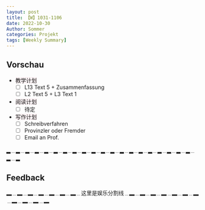 ```yaml
---
layout: post
title: 【W】1031-1106
date: 2022-10-30
Author: Sommer
categories: Projekt
tags: [Weekly Summary]
--- 
```



## Vorschau
 
- <font style="background:#fcf2f4">教学计划</font>
  - [ ] L13 Text 5 + Zusammenfassung
  - [ ] L2 Text 5 + L3 Text 1
- <font style="background:#fcf2f4">阅读计划</font>
  - [ ] 待定
- <font style="background:#fcf2f4">写作计划</font>
  - [ ] Schreibverfahren
  - [ ] Provinzler oder Fremder
  - [ ] Email an Prof.
  
</font>

▂﹍▂﹍▂﹍▂﹍▂﹍▂﹍▂﹍▂﹍▂﹍▂﹍▂﹍▂﹍▂﹍▂﹍▂﹍▂﹍▂﹍▂﹍▂﹍▂﹍▂﹍▂

## Feedback

<font style="color:#a66870">
  

</font>

▂﹍▂﹍▂﹍▂﹍▂﹍▂﹍▂﹍这里是娱乐分割线﹍▂﹍▂﹍▂﹍▂﹍▂﹍▂﹍▂﹍▂﹍▂﹍▂﹍▂

<font style="color:##dfabb9">

</font>
